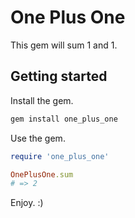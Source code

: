 # One Plus One

This gem will sum 1 and 1.

## Getting started

Install the gem.

```sh
gem install one_plus_one
```

Use the gem.

```rb
require 'one_plus_one'

OnePlusOne.sum
# => 2
```

Enjoy. :)
